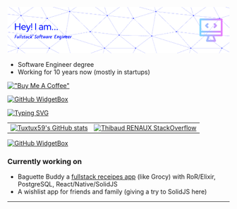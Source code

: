 ![Hi there 👋](./assets/github-header-image.png)

- Software Engineer degree
- Working for 10 years now (mostly in startups)

[!["Buy Me A Coffee"](https://www.buymeacoffee.com/assets/img/custom_images/yellow_img.png)](https://www.buymeacoffee.com/tiboreno)

[![GitHub WidgetBox](https://github-widgetbox.vercel.app/api/profile?username=tuxtux59&data=followers,repositories,stars,commits)](https://github.com/tuxtux59)

[![Typing SVG](https://readme-typing-svg.demolab.com/?lines=Fullstack;Photographer;Elixir;Building+the+future;React/Native;One+line+after+anoter;Node;Cook+with+computer+and+a+fork&duration=2000&pause=200&random=true&width=435)](https://git.io/typing-svg)

|  |  |
| --- | --- |
| [![Tuxtux59's GitHub stats](https://github-readme-stats.vercel.app/api?username=tuxtux59&show_icons=true)](https://github.com/tuxtux59/github-readme-stats) | [![Thibaud RENAUX StackOverflow](https://github-readme-stackoverflow.vercel.app/?userID=4156866&layout=compact)](https://stackoverflow.com/users/4156866/thibaud-renaux) |

<!-- [![Top Langs](https://github-readme-stats.vercel.app/api/top-langs/?username=tuxtux59)](https://github.com/tuxtux59/github-readme-stats) | -->

[![GitHub WidgetBox](https://github-widgetbox.vercel.app/api/skills?languages=ruby,js,erlang,postgresql,html,npm,nodejs,vscode,ts,kotlin,prettier,bash,json,git,yaml,linux,graphql,express,sass,electron,perl&theme=nautilus&includeNames=true)](https://github.com/tuxtux59)

<!--
**tuxtux59/tuxtux59** is a ✨ _special_ ✨ repository because its `README.md` (this file) appears on your GitHub profile.
-->

### Currently working on

- Baguette Buddy a [fullstack receipes app](https://github.com/tuxtux59/le-giftlab) (like Grocy) with RoR/Elixir, PostgreSQL, React/Native/SolidJS
- A wishlist app for friends and family (giving a try to SolidJS here)

<!--START_SECTION:activity-->
<!--END_SECTION:activity-->

---
